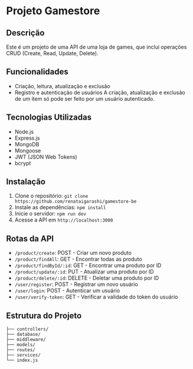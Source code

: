 # Projeto Gamestore

## Descrição

Este é um projeto de uma API de uma loja de games, que inclui operações CRUD (Create, Read, Update, Delete).

## Funcionalidades

- Criação, leitura, atualização e exclusão
- Registro e autenticação de usuários
  A criação, atualização e exclusão de um item só pode ser feito por um usuário autenticado.

## Tecnologias Utilizadas

- Node.js
- Express.js
- MongoDB
- Mongoose
- JWT (JSON Web Tokens)
- bcrypt

## Instalação

1. Clone o repositório: `git clone https://github.com/renataigarashi/gamestore-be`
2. Instale as dependências: `npm install`
3. Inicie o servidor: `npm run dev`
4. Acesse a API em `http://localhost:3000`

## Rotas da API

- `/product/create`: POST - Criar um novo produto
- `/product/findAll`: GET - Encontrar todas as produto
- `/product/findById/:id`: GET - Encontrar uma produto por ID
- `/product/update/:id`: PUT - Atualizar uma produto por ID
- `/product/delete/:id`: DELETE - Deletar uma produto por ID
- `/user/register`: POST - Registrar um novo usuário
- `/user/login`: POST - Autenticar um usuário
- `/user/verify-token`: GET - Verificar a validade do token do usuário

## Estrutura do Projeto

```shell
├── controllers/
├── database/
├── middleware/
├── models/
├── routes/
├── services/
└── index.js


```
